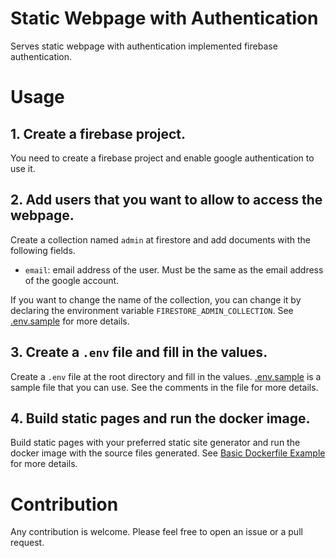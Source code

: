 # Static Webpage with Authentication

Serves static webpage with authentication implemented firebase authentication.

# Usage

## 1. Create a firebase project.

You need to create a firebase project and enable google authentication to use it.

## 2. Add users that you want to allow to access the webpage.

Create a collection named `admin` at firestore and add documents with the following fields.

- `email`: email address of the user. Must be the same as the email address of the google account.

If you want to change the name of the collection, you can change it by declaring the environment variable `FIRESTORE_ADMIN_COLLECTION`. See [.env.sample](./.env.sample) for more details.

## 3. Create a `.env` file and fill in the values.

Create a `.env` file at the root directory and fill in the values.
[.env.sample](./.env.sample) is a sample file that you can use. See the comments in the file for more details.

## 4. Build static pages and run the docker image.

Build static pages with your preferred static site generator and run the docker image with the source files generated.
See [Basic Dockerfile Example](./example/basic-example/Dockerfile) for more details.

# Contribution

Any contribution is welcome. Please feel free to open an issue or a pull request.
